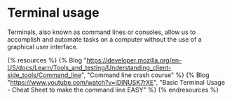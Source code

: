 # Terminal usage

Terminals, also known as command lines or consoles, allow us to accomplish and automate tasks on a computer without the use of a graphical user interface.

{% resources %}
  {% Blog "https://developer.mozilla.org/en-US/docs/Learn/Tools_and_testing/Understanding_client-side_tools/Command_line", "Command line crash course" %}
  {% Blog "https://www.youtube.com/watch?v=jDINUSK7rXE", "Basic Terminal Usage - Cheat Sheet to make the command line EASY" %}
{% endresources %}
